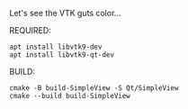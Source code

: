 Let's see the VTK guts color...

REQUIRED:

    apt install libvtk9-dev
    apt install libvtk9-qt-dev

BUILD:

    cmake -B build-SimpleView -S Qt/SimpleView
    cmake --build build-SimpleView

